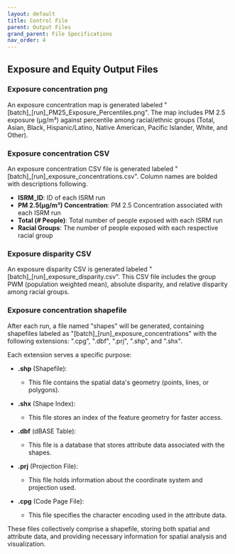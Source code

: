 ```yaml
---
layout: default
title: Control File
parent: Output Files
grand_parent: File Specifications
nav_order: 4
---
```

## Exposure and Equity Output Files

### Exposure concentration png
An exposure concentration map is generated labeled "[batch]_[run]_PM25_Exposure_Percentiles.png". The map includes PM 2.5 exposure (µg/m³) against percentile among racial/ethnic groups (Total, Asian, Black, Hispanic/Latino, Native American, Pacific Islander, White, and Other). 

### Exposure concentration CSV
An exposure concentration CSV file is generated labeled "[batch]_[run]_exposure_concentrations.csv". Column names are bolded with descriptions following.
* **ISRM_ID**: ID of each ISRM run
* **PM 2.5(µg/m³) Concentration**: PM 2.5 Concentration associated with each ISRM run
* **Total (# People)**: Total number of people exposed with each ISRM run
* **Racial Groups**: The number of people exposed with each respective racial group


### Exposure disparity CSV
An exposure disparity CSV is generated labeled "[batch]_[run]_exposure_disparity.csv". This CSV file includes the group PWM (population weighted mean), absolute disparity, and relative disparity among racial groups. 

### Exposure concentration shapefile
After each run, a file named "shapes" will be generated, containing shapefiles labeled as "[batch]_[run]_exposure_concentrations" with the following extensions: ".cpg", ".dbf", ".prj", ".shp", and ".shx".

Each extension serves a specific purpose:

- **.shp** (Shapefile): 
  - This file contains the spatial data's geometry (points, lines, or polygons).

- **.shx** (Shape Index):
  - This file stores an index of the feature geometry for faster access.

- **.dbf** (dBASE Table):
  - This file is a database that stores attribute data associated with the shapes.

- **.prj** (Projection File):
  - This file holds information about the coordinate system and projection used.

- **.cpg** (Code Page File):
  - This file specifies the character encoding used in the attribute data.

These files collectively comprise a shapefile, storing both spatial and attribute data, and providing necessary information for spatial analysis and visualization.
